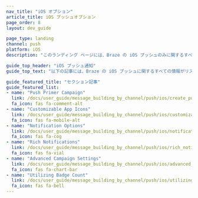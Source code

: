 ```yaml
---
nav_title: "iOS オプション"
article_title: iOS プッシュオプション
page_order: 8
layout: dev_guide

page_type: landing
channel: push
platform: iOS
description: "このランディング ページには、Braze の iOS プッシュのみに関するすべての情報がリストされています。"

guide_top_header: "iOS プッシュ通知"
guide_top_text: "以下の記事には、Braze の iOS プッシュに関するすべての情報がリストされています。"

guide_featured_title: "セクション記事"
guide_featured_list:
- name: "Push Primer Campaign"
  link: /docs/user_guide/message_building_by_channel/push/ios/create_push_primer/
  fa_icon: fas fa-comment-alt
- name: "Customizable App Icons"
  link: /docs/user_guide/message_building_by_channel/push/ios/customizable_app_icons/
  fa_icon: fas fa-mobile-alt
- name: "Notification Options"
  link: /docs/user_guide/message_building_by_channel/push/ios/notification_options/
  fa_icon: fas fa-cog
- name: "Rich Notifications"
  link: /docs/user_guide/message_building_by_channel/push/ios/rich_notifications/
  fa_icon: fas fa-vial
- name: "Advanced Campaign Settings"
  link: /docs/user_guide/message_building_by_channel/push/ios/advanced_campaign_settings/
  fa_icon: fas fa-chart-bar
- name: "Utilizing Badge Count"
  link: /docs/user_guide/message_building_by_channel/push/ios/utilizing_badge_count/
  fa_icon: fas fa-bell
---
```

<br><br>